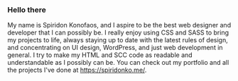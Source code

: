 ### Hello there

My name is Spiridon Konofaos, and I aspire to be the best web designer and developer that I can possibly be. I really enjoy using CSS and SASS to bring my projects to life, always staying up to date with the latest rules of design, and concentrating on UI design, WordPress, and just web development in general.  I try to make my HTML and SCC code as readable and understandable as I possibly can be. You can check out my portfolio and all the projects I've done at https://spiridonko.me/. 
